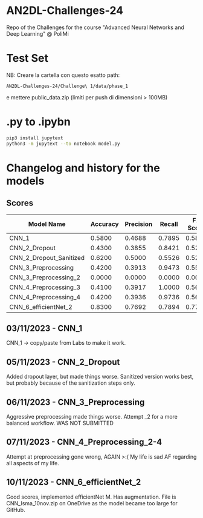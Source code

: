 # AN2DL-Challenges-24
Repo of the Challenges for the course "Advanced Neural Networks and Deep Learning" @ PoliMi

# Test Set
NB: Creare la cartella con questo esatto path: 

	AN2DL-Challenges-24/Challenge\ 1/data/phase_1 

e mettere public_data.zip (limiti per push di dimensioni > 100MB)

# .py to .ipybn
```bash
pip3 install jupytext
python3 -m jupytext --to notebook model.py
```

# Changelog and history for the models

## Scores

| Model Name 		           | Accuracy | Precision | Recall | F1 Score |
| ---------------------------- | -------- | --------- | ------ | -------- |
| CNN_1      			       | 0.5800   | 0.4688    | 0.7895 | 0.5882   |
| CNN_2_Dropout      		   | 0.4300   | 0.3855    | 0.8421 | 0.5289   |
| CNN_2_Dropout_Sanitized      | 0.6200   | 0.5000    | 0.5526 | 0.5250   |
| CNN_3_Preprocessing          | 0.4200   | 0.3913    | 0.9473 | 0.5538   |
| CNN_3_Preprocessing_2        | 0.0000   | 0.0000    | 0.0000 | 0.0000   |
| CNN_4_Preprocessing_3        | 0.4100   | 0.3917    | 1.0000 | 0.5629   |
| CNN_4_Preprocessing_4        | 0.4200   | 0.3936    | 0.9736 | 0.5606   |
| CNN_6_efficientNet_2	       | 0.8300	  | 0.7692    | 0.7894 | 0.7792	  |

## 03/11/2023 - CNN_1
CNN_1 -> copy/paste from Labs to make it work.

## 05/11/2023 - CNN_2_Dropout
Added dropout layer, but made things worse. Sanitized version works best, but probably because of the sanitization steps only. 

## 06/11/2023 - CNN_3_Preprocessing
Aggressive preprocessing made things worse. 
Attempt _2 for a more balanced workflow. WAS NOT SUBMITTED

## 07/11/2023 - CNN_4_Preprocessing_2-4
Attempt at preprocessing gone wrong, AGAIN >:(
My life is sad AF regarding all aspects of my life. 

## 10/11/2023 - CNN_6_efficientNet_2
Good scores, implemented efficientNet M. Has augmentation. File is CNN_Isma_10nov.zip on OneDrive as the model became too large for GitHub.

